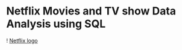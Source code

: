 # Netflix Movies and TV show Data Analysis using SQL
! [Netflix logo](https://github.com/PINKESH57/SQL.project/blob/main/Netflix%20Logo.jpg)
